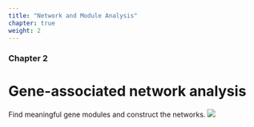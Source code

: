 ```yaml
---
title: "Network and Module Analysis"
chapter: true
weight: 2
---
```



### Chapter 2

# Gene-associated network analysis
Find meaningful gene modules and construct the networks.
![](/images/network.gif?width=50pc)